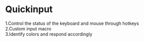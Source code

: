 # Quickinput
1.Control the status of the keyboard and mouse through hotkeys<br/> 
2.Custom input macro<br/> 
3.Identify colors and respond accordingly<br/> 

